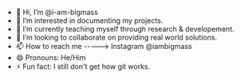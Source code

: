 - 👋 Hi, I’m @i-am-bigmass
- 👀 I’m interested in documenting my projects.
- 🌱 I’m currently teaching myself through research & developement.
- 💞️ I’m looking to collaborate on providing real world solutions.
- 📫 How to reach me  -----> Instagram @iambigmass
- 😄 Pronouns: He/Him
- ⚡ Fun fact: I still don't get how git works.
